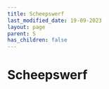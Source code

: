 ```yaml
---
title: Scheepswerf
last_modified_date: 19-09-2023
layout: page
parent: S
has_children: false
---
```


Scheepswerf
===========

